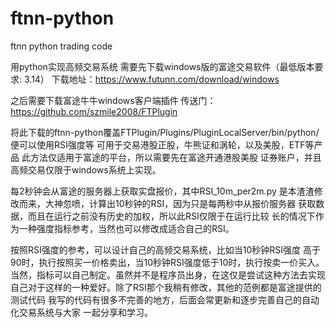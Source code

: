 # ftnn-python
ftnn python trading code

用python实现高频交易系统
需要先下载windows版的富途交易软件（最低版本要求: 3.14）
下载地址：https://www.futunn.com/download/windows

之后需要下载富途牛牛windows客户端插件
传送门：https://github.com/szmile2008/FTPlugin

将此下载的ftnn-python覆盖FTPlugin/Plugins/PluginLocalServer/bin/python/
便可以使用RSI强度等
可用于交易港股正股，牛熊证和涡轮，以及美股，ETF等产品
此方法仅适用于富途的平台，所以需要先在富途开通港股美股
证券账户，并且高频交易仅限于windows系统上实现。

每2秒钟会从富途的服务器上获取实盘报价，其中RSI_10m_per2m.py
是本渣渣修改而来，大神忽喷，计算出10秒钟的RSI，因为只是每两秒中从报价服务器
获取数据，而且在运行之前没有历史的加权，所以此RSI仅限于在运行比较
长的情况下作为一种强度指标参考，当然也可以修改成适合自己的RSI。

按照RSI强度的参考，可以设计自己的高频交易系统，比如当10秒钟RSI强度
高于90时，执行按照买一价格卖出，当10秒钟RSI强度低于10时，执行按卖一价买入。
当然，指标可以自己制定。虽然并不是程序员出身，在这仅是尝试这种方法去实现
自己对于这样的一种爱好。除了RSI那个我稍有修改，其他的范例都是富途提供的测试代码
我写的代码有很多不完善的地方，后面会常更新和逐步完善自己的自动化交易系统与大家
一起分享和学习。
